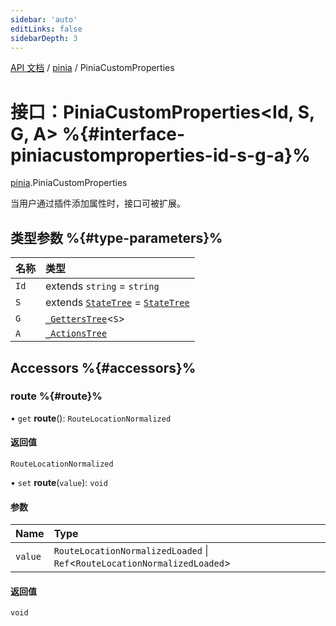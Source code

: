 ```yaml
---
sidebar: 'auto'
editLinks: false
sidebarDepth: 3
---
```


[API 文档](../index.md) / [pinia](../modules/pinia.md) / PiniaCustomProperties

# 接口：PiniaCustomProperties<Id, S, G, A\> %{#interface-piniacustomproperties-id-s-g-a}%

[pinia](../modules/pinia.md).PiniaCustomProperties

当用户通过插件添加属性时，接口可被扩展。

## 类型参数 %{#type-parameters}%

| 名称 | 类型                                                                                                |
| :--- | :-------------------------------------------------------------------------------------------------- |
| `Id` | extends `string` = `string`                                                                         |
| `S`  | extends [`StateTree`](../modules/pinia.md#statetree) = [`StateTree`](../modules/pinia.md#statetree) |
| `G`  | [`_GettersTree`](../modules/pinia.md#_getterstree)<`S`\>                                            |
| `A`  | [`_ActionsTree`](../modules/pinia.md#_actionstree)                                                  |

## Accessors %{#accessors}%

### route %{#route}%

• `get` **route**(): `RouteLocationNormalized`

#### 返回值

`RouteLocationNormalized`

• `set` **route**(`value`): `void`

#### 参数

| Name    | Type                                                                       |
| :------ | :------------------------------------------------------------------------- |
| `value` | `RouteLocationNormalizedLoaded` \| `Ref`<`RouteLocationNormalizedLoaded`\> |

#### 返回值

`void`

